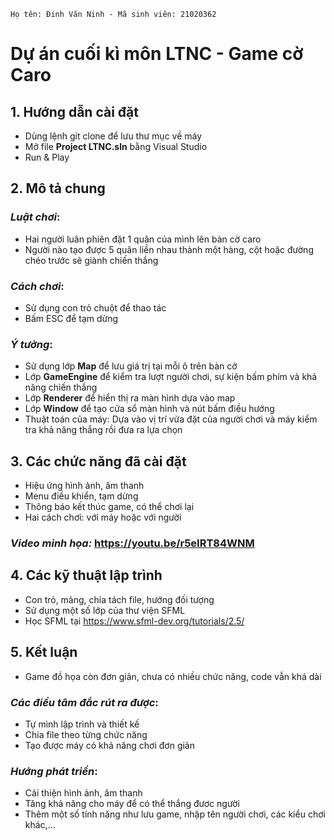     Họ tên: Đinh Văn Ninh - Mã sinh viên: 21020362
# Dự án cuối kì môn LTNC - Game cờ Caro
## 1. Hướng dẫn cài đặt
- Dùng lệnh git clone để lưu thư mục về máy
- Mở file **Project LTNC.sln** bằng Visual Studio
- Run & Play
## 2. Mô tả chung
### *Luật chơi*:
- Hai người luân phiên đặt 1 quân của mình lên bàn cờ caro
- Người nào tạo được 5 quân liền nhau thành một hàng, cột hoặc đường chéo trước sẽ giành chiến thắng
### *Cách chơi*:
- Sử dụng con trỏ chuột để thao tác
- Bấm ESC để tạm dừng
### *Ý tưởng*:
- Sử dụng lớp **Map** để lưu giá trị tại mỗi ô trên bàn cờ
- Lớp **GameEngine** để kiểm tra lượt người chơi, sự kiện bấm phím và khả năng chiến thắng
- Lớp **Renderer** để hiển thị ra màn hình dựa vào map
- Lớp **Window** để tạo cửa sổ màn hình và nút bấm điều hướng
- Thuật toán của máy: Dựa vào vị trí vừa đặt của người chơi và máy kiểm tra khả năng thắng rồi đưa ra lựa chọn
## 3. Các chức năng đã cài đặt
- Hiệu ứng hình ảnh, âm thanh
- Menu điều khiển, tạm dừng
- Thông báo kết thúc game, có thể chơi lại
- Hai cách chơi: với máy hoặc với người
### *Video minh họa:* https://youtu.be/r5eIRT84WNM
## 4. Các kỹ thuật lập trình
- Con trỏ, mảng, chia tách file, hướng đối tượng
- Sử dụng một số lớp của thư viện SFML
- Học SFML tại https://www.sfml-dev.org/tutorials/2.5/
## 5. Kết luận
- Game đồ họa còn đơn giản, chưa có nhiều chức năng, code vẫn khá dài
### *Các điều tâm đắc rút ra được*:
- Tự mình lập trình và thiết kế
- Chia file theo từng chức năng
- Tạo được máy có khả năng chơi đơn giản
### *Hướng phát triển*:
- Cải thiện hình ảnh, âm thanh
- Tăng khả năng cho máy để có thể thắng đươc người
- Thêm một số tính năng như lưu game, nhập tên người chơi, các kiểu chơi khác,...
